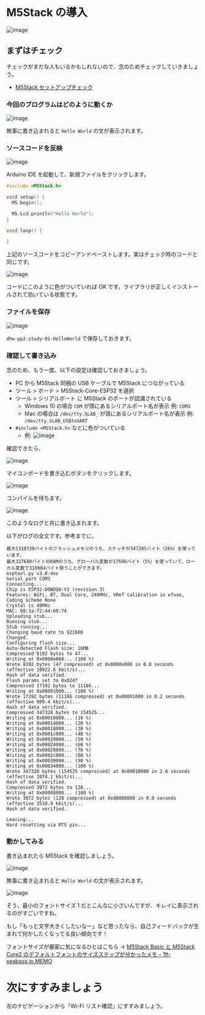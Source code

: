 # M5Stack の導入

![image](https://i.gyazo.com/2fe8f1e2d461451f6b5212996272c3ee.jpg)

## まずはチェック

チェックがまだな人もいるかもしれないので、念のためチェックしていきましょう。

- [M5Stack セットアップチェック](10-m5stack-check.md)

### 今回のプログラムはどのように動くか

![image](https://i.gyazo.com/8b62e0c3bf9dad23c0e9ca6362aea085.jpg)

無事に書き込まれると `Hello World` の文が表示されます。

### ソースコードを反映

![image](https://i.gyazo.com/a61828fccd84836aabfac60ab103489b.png)

Arduino IDE を起動して、新規ファイルをクリックします。
```c
#include <M5Stack.h>

void setup() {
  M5.begin();

  M5.Lcd.println("Hello World");
}

void loop() {
  
}
```

上記のソースコードをコピーアンドペーストします。実はチェック時のコードと同じです。

![image](https://i.gyazo.com/48fe8f4590406a9eeb1d9cf3be21f12f.png)

コードにこのように色がついていれば OK です。ライブラリが正しくインストールされて効いている状態です。

### ファイルを保存

![image](https://i.gyazo.com/5923c3950bc2a2ef1576dd6d1afe42f4.png)

`dhw-pp2-study-01-HelloWorld` で保存しておきます。

### 確認して書き込み

念のため、もう一度、以下の設定は確認しておきましょう。

- PC から M5Stack 同梱の USB ケーブルで M5Stack につながっている
- ツール > ボード > M5Stack-Core-ESP32 を選択
- ツール > シリアルポート に M5Stack のポートが認識されている
  - Windows 10 の場合 `COM` が頭にあるシリアルポート名が表示 例: `COM3`
  - Mac の場合は `/dev/tty.SLAB_` が頭にあるシリアルポート名が表示 例: `/dev/tty.SLAB_USBtoUART`
- `#include <M5Stack.h>` などに色がついている
  - 例: ![image](https://i.gyazo.com/377362c26b20027e2a6fd3d6a6801227.png)

確認できたら、

![image](https://i.gyazo.com/62a4680dee3f56a2ca23fad41e8d28f6.png)

マイコンボードを書き込むボタンをクリックします。

![image](https://i.gyazo.com/bbbda50bc7f265d291cb3a803e7924b1.png)

コンパイルを待ちます。

![image](https://i.gyazo.com/459cb6b9ad74028375743347a5d6a5af.png)

このようなログと共に書き込まれます。

以下がログの全文です。参考までに。

```
最大1310720バイトのフラッシュメモリのうち、スケッチが347205バイト（26%）を使っています。
最大327680バイトのRAMのうち、グローバル変数が17596バイト（5%）を使っていて、ローカル変数で310084バイト使うことができます。
esptool.py v3.0-dev
Serial port COM3
Connecting.....
Chip is ESP32-D0WDQ6-V3 (revision 3)
Features: WiFi, BT, Dual Core, 240MHz, VRef calibration in efuse, Coding Scheme None
Crystal is 40MHz
MAC: 08:3a:f2:44:60:74
Uploading stub...
Running stub...
Stub running...
Changing baud rate to 921600
Changed.
Configuring flash size...
Auto-detected Flash size: 16MB
Compressed 8192 bytes to 47...
Writing at 0x0000e000... (100 %)
Wrote 8192 bytes (47 compressed) at 0x0000e000 in 0.0 seconds (effective 10922.6 kbit/s)...
Hash of data verified.
Flash params set to 0x024f
Compressed 17392 bytes to 11186...
Writing at 0x00001000... (100 %)
Wrote 17392 bytes (11186 compressed) at 0x00001000 in 0.2 seconds (effective 909.4 kbit/s)...
Hash of data verified.
Compressed 347328 bytes to 154525...
Writing at 0x00010000... (10 %)
Writing at 0x00014000... (20 %)
Writing at 0x00018000... (30 %)
Writing at 0x0001c000... (40 %)
Writing at 0x00020000... (50 %)
Writing at 0x00024000... (60 %)
Writing at 0x00028000... (70 %)
Writing at 0x0002c000... (80 %)
Writing at 0x00030000... (90 %)
Writing at 0x00034000... (100 %)
Wrote 347328 bytes (154525 compressed) at 0x00010000 in 2.6 seconds (effective 1074.1 kbit/s)...
Hash of data verified.
Compressed 3072 bytes to 128...
Writing at 0x00008000... (100 %)
Wrote 3072 bytes (128 compressed) at 0x00008000 in 0.0 seconds (effective 3510.9 kbit/s)...
Hash of data verified.

Leaving...
Hard resetting via RTS pin...
```

### 動かしてみる

書き込まれたら M5Stack を確認しましょう。

![image](https://i.gyazo.com/8b62e0c3bf9dad23c0e9ca6362aea085.jpg)

無事に書き込まれると `Hello World` の文が表示されます。

![image](https://i.gyazo.com/a7c051278279d9fb57ca6ce2e10bcb76.jpg)

そう、最小のフォントサイズ 1 だとこんなに小さいんですが、キレイに表示されるのがすごいですね。

もし「もっと文字大きくしたいなー」など思ったなら、自己フィードバックが生まれて何かしたくなってる良い傾向です！

フォントサイズが厳密に気になるひとはこちら → [M5Stack Basic と M5Stack Core2 のデフォルトフォントのサイズステップが分かったメモ – 1ft\-seabass\.jp\.MEMO](https://www.1ft-seabass.jp/memo/2021/02/12/m5stack-basic-and-core2-default-fontsize-maybe-7px-knowledge/)

# 次にすすみましょう

左のナビゲーションから「Wi-Fi リスト確認」にすすみましょう。